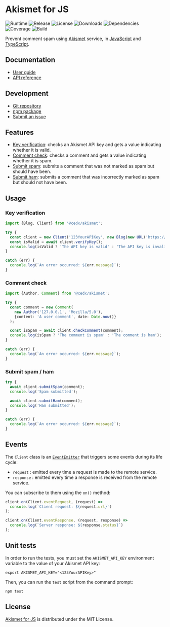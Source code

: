 # Akismet for JS
![Runtime](https://img.shields.io/badge/node-%3E%3D10.15-brightgreen.svg) ![Release](https://img.shields.io/npm/v/@cedx/akismet.svg) ![License](https://img.shields.io/npm/l/@cedx/akismet.svg) ![Downloads](https://img.shields.io/npm/dt/@cedx/akismet.svg) ![Dependencies](https://david-dm.org/cedx/akismet.js.svg) ![Coverage](https://coveralls.io/repos/github/cedx/akismet.js/badge.svg) ![Build](https://travis-ci.com/cedx/akismet.js.svg)

Prevent comment spam using [Akismet](https://akismet.com) service,
in [JavaScript](https://developer.mozilla.org/en-US/docs/Web/JavaScript) and [TypeScript](https://www.typescriptlang.org).

## Documentation
- [User guide](https://dev.belin.io/akismet.js)
- [API reference](https://dev.belin.io/akismet.js/api)

## Development
- [Git repository](https://github.com/cedx/akismet.js)
- [npm package](https://www.npmjs.com/package/@cedx/akismet)
- [Submit an issue](https://github.com/cedx/akismet.js/issues)

## Features
- [Key verification](https://akismet.com/development/api/#verify-key): checks an Akismet API key and gets a value indicating whether it is valid.
- [Comment check](https://akismet.com/development/api/#comment-check): checks a comment and gets a value indicating whether it is spam.
- [Submit spam](https://akismet.com/development/api/#submit-spam): submits a comment that was not marked as spam but should have been.
- [Submit ham](https://akismet.com/development/api/#submit-ham): submits a comment that was incorrectly marked as spam but should not have been.

## Usage

### Key verification

```ts
import {Blog, Client} from '@cedx/akismet';

try {
  const client = new Client('123YourAPIKey', new Blog(new URL('https://www.yourblog.com')));
  const isValid = await client.verifyKey();
  console.log(isValid ? 'The API key is valid' : 'The API key is invalid');
}

catch (err) {
  console.log(`An error occurred: ${err.message}`);
}
```

### Comment check

```ts
import {Author, Comment} from '@cedx/akismet';

try {
  const comment = new Comment(
    new Author('127.0.0.1', 'Mozilla/5.0'),
    {content: 'A user comment', date: Date.now()}
  );

  const isSpam = await client.checkComment(comment);
  console.log(isSpam ? 'The comment is spam' : 'The comment is ham');
}

catch (err) {
  console.log(`An error occurred: ${err.message}`);
}
```

### Submit spam / ham

```ts
try {
  await client.submitSpam(comment);
  console.log('Spam submitted');

  await client.submitHam(comment);
  console.log('Ham submitted');
}

catch (err) {
  console.log(`An error occurred: ${err.message}`);
}
```

## Events
The `Client` class is an [`EventEmitter`](https://nodejs.org/api/events.html) that triggers some events during its life cycle:

- `request` : emitted every time a request is made to the remote service.
- `response` : emitted every time a response is received from the remote service.

You can subscribe to them using the `on()` method:

```ts
client.on(Client.eventRequest, (request) =>
  console.log(`Client request: ${request.url}`)
);

client.on(Client.eventResponse, (request, response) =>
  console.log(`Server response: ${response.status}`)
);
```

## Unit tests
In order to run the tests, you must set the `AKISMET_API_KEY` environment variable to the value of your Akismet API key:

```shell
export AKISMET_API_KEY="<123YourAPIKey>"
```

Then, you can run the `test` script from the command prompt:

```shell
npm test
```

## License
[Akismet for JS](https://dev.belin.io/akismet.js) is distributed under the MIT License.
